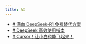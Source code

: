```yaml
---
title: AI
---
```


- [# 满血 DeepSeek-R1 免费替代方案](/ai/deepseek/)
- [# DeepSeek 高效使用指南](/ai/deepseek-use/)
- [# Cursor！让小白也能飞起来！](/ai/cursor1/)

